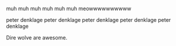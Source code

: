 muh muh muh muh muh muh meowwwwwwwwww


peter denklage peter denklage peter denklage peter denklage peter denklage

Dire wolve are awesome. 
